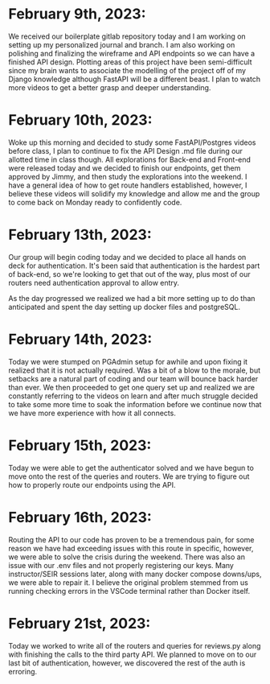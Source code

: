# **February 9th, 2023:**
We received our boilerplate gitlab repository today and I am working on setting up my personalized journal and branch.
I am also working on polishing and finalizing the wireframe and API endpoints so we can have a finished API design. Plotting areas of this
project have been semi-difficult since my brain wants to associate the modelling of the project off of my Django knowledge although FastAPI
will be a different beast. I plan to watch more videos to get a better grasp and deeper understanding.

# **February 10th, 2023:**
Woke up this morning and decided to study some FastAPI/Postgres videos before class, I plan to continue to fix the API Design .md file during our allotted time in class though. All explorations for Back-end and Front-end were released today and we decided to finish our endpoints, get them approved by Jimmy, and then study the explorations into the weekend. I have a general idea of how to get route handlers established, however, I believe these videos will solidify my knowledge and allow me and the group to come back on Monday ready to confidently code.

# **February 13th, 2023:**
Our group will begin coding today and we decided to place all hands on deck for authentication. It's been said that authentication is the hardest part of back-end, so we're looking to get that out of the way, plus most of our routers need authentication approval to allow entry.

As the day progressed we realized we had a bit more setting up to do than anticipated and spent the day setting up docker files and postgreSQL.

# **February 14th, 2023:**
Today we were stumped on PGAdmin setup for awhile and upon fixing it realized that it is not actually required. Was a bit of a blow to the morale, but setbacks are a natural part of coding and our team will bounce back harder than ever. We then proceeded to get one query set up and realized we are constantly referring to the videos on learn and after much struggle decided to take some more time to soak the information before we continue now that we have more experience with how it all connects.


# **February 15th, 2023:**
Today we were able to get the authenticator solved and we have begun to move onto the rest of the queries and routers. We are trying to figure out how to properly route our endpoints using the API.

# **February 16th, 2023:**
Routing the API to our code has proven to be a tremendous pain, for some reason we have had exceeding issues with this route in specific, however, we were able to solve the crisis during the weekend. There was also an issue with our .env files and not properly registering our keys. Many instructor/SEIR sessions later, along with many docker compose downs/ups, we were able to repair it. I believe the original problem stemmed from us running checking errors in the VSCode terminal rather than Docker itself.

# **February 21st, 2023:**
Today we worked to write all of the routers and queries for reviews.py along with finishing the calls to the third party API. We planned to move on to our last bit of authentication, however, we discovered the rest of the auth is erroring.

